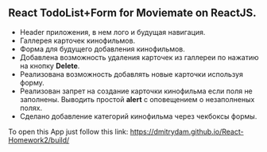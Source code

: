 ## React TodoList+Form for Moviemate on ReactJS.

* Header приложения, в нем лого и будущая навигация.
* Галлерея карточек кинофильмов.
* Форма для будущего добавления кинофильмов.
* Добавлена возможность удаления карточек из галлереи по
  нажатию на кнопку **Delete**.
* Реализована возможность добавлять новые карточки используя форму.
* Реализован запрет на создание карточки кинофильма если поля
  не заполнены. Выводить простой **alert** с оповещением о незаполненых полях.
* Сделано добавление категорий кинофильма через чекбоксы формы.

To open this App just follow this link:
https://dmitrydam.github.io/React-Homework2/build/